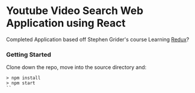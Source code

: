 # Youtube Video Search Web Application using React

Completed Application based off Stephen Grider's course
Learning [Redux](https://www.udemy.com/react-redux/)?

### Getting Started

Clone down the repo, move into the source directory and:
```
> npm install
> npm start
``
